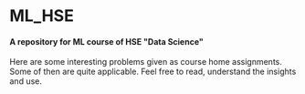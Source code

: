# ML_HSE
#### A repository for ML course of HSE "Data Science"
Here are some interesting problems given as course home assignments. Some of then are quite applicable. Feel free to read, understand the insights and use.

